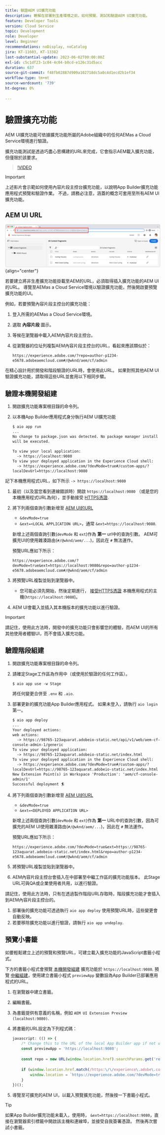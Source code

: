 ```yaml
---
title: 驗證AEM UI擴充功能
description: 瞭解在部署到生產環境之前，如何預覽、測試和驗證AEM UI擴充功能。
feature: Developer Tools
version: Cloud Service
topic: Development
role: Developer
level: Beginner
recommendations: noDisplay, noCatalog
jira: KT-11603, KT-13382
last-substantial-update: 2023-06-02T00:00:00Z
exl-id: c5c1df23-1c04-4c04-b0cd-e126c31d5acc
duration: 637
source-git-commit: f48fb02887d909a102718dc5a0c4d1ecd2b1ef34
workflow-type: tm+mt
source-wordcount: '739'
ht-degree: 0%

---
```


# 驗證擴充功能

AEM UI擴充功能可依據擴充功能所屬的Adobe組織中的任何AEMas a Cloud Service環境進行驗證。

擴充功能測試是透過巧盡心思構建的URL來完成，它會指示AEM載入擴充功能，但僅限於該要求。

>[!VIDEO](https://video.tv.adobe.com/v/3412877?quality=12&learn=on)

>[!IMPORTANT]
>
> 上述影片會示範如何使用內容片段主控台擴充功能，以說明App Builder擴充功能應用程式預覽和驗證作業。 不過，請務必注意，涵蓋的概念可套用至所有AEM UI擴充功能。

## AEM UI URL

![AEM內容片段主控台URL](./assets/verify/content-fragment-console-url.png){align="center"}

若要建立將非生產擴充功能掛載至AEM的URL，必須取得插入擴充功能的AEM UI的URL。 導覽至AEMas a Cloud Service環境以驗證擴充功能，然後開啟要預覽擴充功能的UI。

例如，若要預覽內容片段主控台的擴充功能：

1. 登入所需的AEMas a Cloud Service環境。
1. 選取 __內容片段__ 圖示。
1. 等候在瀏覽器中載入AEM內容片段主控台。
1. 從瀏覽器的位址列複製AEM內容片段主控台的URL，看起來應該類似於：

   ```
   https://experience.adobe.com/?repo=author-p1234-e5678.adobeaemcloud.com#/@wknd/aem/cf/admin
   ```

在精心設計用於開發和階段驗證的URL時，會使用此URL。 如果對照其他AEM UI驗證擴充功能，請取得這些URL並套用以下相同步驟。

## 驗證本機開發組建

1. 開啟擴充功能專案根目錄的命令列。
1. 以本機App Builder應用程式身分執行AEM UI擴充功能

   ```shell
   $ aio app run
   ...
   No change to package.json was detected. No package manager install will be executed.
   
   To view your local application:
     -> https://localhost:9080
   To view your deployed application in the Experience Cloud shell:
     -> https://experience.adobe.com/?devMode=true#/custom-apps/?localDevUrl=https://localhost:9080
   ```

記下本機應用程式URL，如下所示 `-> https://localhost:9080`

1. 最初（以及當您看到連線錯誤時）開啟 `https://localhost:9080` （或是您的本機應用程式URL為何），並手動接受 [HTTPS憑證](https://developer.adobe.com/uix/docs/services/aem-cf-console-admin/extension-development/#accepting-the-certificate-first-time-users).
1. 將下列兩個查詢引數新增至 [AEM UI的URL](#aem-ui-url)
   + `&devMode=true`
   + `&ext=<LOCAL APPLICATION URL>`，通常 `&ext=https://localhost:9080`.

   新增上述兩個查詢引數(`devMode` 和 `ext`)作為 __第一__ url中的查詢引數。 AEM可擴充UI的使用雜湊路由(`#/@wknd/aem/...`)，因此在 `#` 無法運作。

   預覽URL應如下所示：

   ```
   https://experience.adobe.com/?devMode=true&ext=https://localhost:9080&repo=author-p1234-e5678.adobeaemcloud.com#/@wknd/aem/cf/admin
   ```

1. 將預覽URL複製並貼到瀏覽器中。

   + 您可能必須先開始，然後定期進行， [接受HTTPS憑證](https://developer.adobe.com/uix/docs/services/aem-cf-console-admin/extension-development/#accepting-the-certificate-first-time-users) 本機應用程式的主機(`https://localhost:9080`)。

1. AEM UI會載入並插入其本機版本的擴充功能以進行驗證。

>[!IMPORTANT]
>
>請記住，使用此方法時，開發中的擴充功能只會影響您的體驗，而AEM UI的所有其他使用者體驗UI，而不會插入擴充功能。

## 驗證階段組建

1. 開啟擴充功能專案根目錄的命令列。
1. 請確定Stage工作區為作用中（或使用於驗證的任何工作區）。

   ```shell
   $ aio app use -w Stage
   ```

   將任何變更合併至 `.env` 和 `.aio`.

1. 部署更新的擴充功能App Builder應用程式。 如果未登入，請執行 `aio login` 第一。

   ```shell
   $ aio app deploy
   ...
   Your deployed actions:
   web actions:
     -> https://98765-123aquarat.adobeio-static.net/api/v1/web/aem-cf-console-admin-1/generic 
   To view your deployed application:
     -> https://98765-123aquarat.adobeio-static.net/index.html
   To view your deployed application in the Experience Cloud shell:
     -> https://experience.adobe.com/?devMode=true#/custom-apps/?localDevUrl=https://98765-123aquarat.adobeio-static.net/index.html
   New Extension Point(s) in Workspace 'Production': 'aem/cf-console-admin/1'
   Successful deployment 🏄
   ```

1. 將下列兩個查詢引數新增至 [AEM UI的URL](#aem-ui-url)
   + `&devMode=true`
   + `&ext=<DEPLOYED APPLICATION URL>`

   新增上述兩個查詢引數(`devMode` 和 `ext`)作為 __第一__ URL中的查詢引數，因為可擴充的AEM UI使用雜湊路由(`#/@wknd/aem/...`)，因此在 `#` 無法運作。

   預覽URL應如下所示：

   ```
   https://experience.adobe.com/?devMode=true&ext=https://98765-123aquarat.adobeio-static.net/index.html&repo=author-p1234-e5678.adobeaemcloud.com#/@wknd/aem/cf/admin
   ```

1. 將預覽URL複製並貼到瀏覽器中。
1. AEM內容片段主控台會插入在中部署至中繼工作區的擴充功能版本。 此Stage URL可與QA或企業使用者共用，以進行驗證。

請記住，使用此方法時，只有在透過製作階段URL存取時，階段擴充功能才會插入到AEM內容片段主控台的。

1. 部署後的擴充功能可透過執行 `aio app deploy` 使用預覽URL時，這些變更會自動反映。
1. 若要移除擴充功能以進行驗證，請執行 `aio app undeploy`.

## 預覽小書籤

如要輕鬆建立上述的預覽和預覽URL，可建立載入擴充功能的JavaScript書籤小程式。

下方的書籤小程式會預覽 [本機開發組建](#verify-local-development-builds) 擴充功能於 `https://localhost:9080`. 預覽 [中繼組建](#verify-stage-builds)，使用建立書籤小程式 `previewApp` 變數設為App Builder已部署應用程式的URL。

1. 在瀏覽器中建立書籤。
1. 編輯書籤。
1. 為書籤提供有意義的名稱，例如 `AEM UI Extension Preview (localhost:9080)`.
1. 將書籤的URL設定為下列程式碼：

   ```javascript
   javascript: (() => {
       /* Change this to the URL of the local App Builder app if not using https://localhost:9080 */
       const previewApp = 'https://localhost:9080';
   
       const repo = new URL(window.location.href).searchParams.get('repo');
   
       if (window.location.href.match(/https:\/\/experience\.adobe\.com\/.*\/aem\/cf\/(editor|admin)\/.*/i)) {
           window.location = `https://experience.adobe.com/?devMode=true&ext=${previewApp}&repo=${repo}${window.location.hash}`;
       } 
   })();
   ```

1. 導覽至可擴充的AEM UI，以載入預覽擴充功能，然後按一下書籤小程式。

>[!TIP]
>
> 如果App Builder擴充功能未載入，使用時， `&ext=https://localhost:9080`，直接在瀏覽器索引標籤中開啟該主機和連線埠，並接受自我簽署憑證。 然後再次嘗試小書籤。
